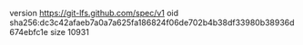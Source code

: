 version https://git-lfs.github.com/spec/v1
oid sha256:dc3c42afaeb7a0a7a625fa186824f06de702b4b38df33980b38936d674ebfc1e
size 10931
